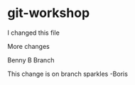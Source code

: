 git-workshop
============

I changed this file

More changes

Benny B Branch

This change is on branch sparkles -Boris
